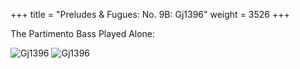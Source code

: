 +++
title = "Preludes & Fugues: No. 9B: Gj1396"
weight = 3526
+++

The Partimento Bass Played Alone:

![Gj1396](/img/22FenBk5p1.jpg)
![Gj1396](/img/22FenBk5p2.jpg)
